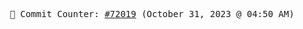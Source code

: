 <p align="center">
    <samp>
        📮 Commit Counter: <a href="https://github.com/Javascript-void0/Javascript-void0/commits/main">#72019</a> (October 31, 2023 @ 04:50 AM)
    </samp>
</p>